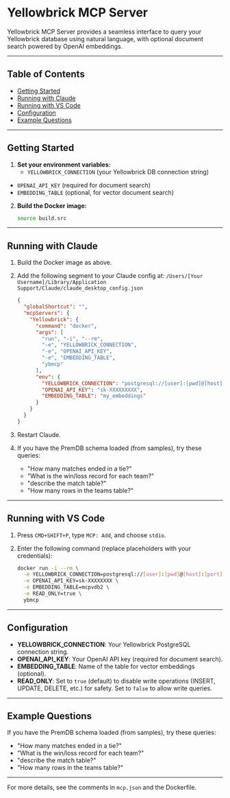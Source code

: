 
# Yellowbrick MCP Server

Yellowbrick MCP Server provides a seamless interface to query your Yellowbrick database using natural language, with optional document search powered by OpenAI embeddings.

---

## Table of Contents

- [Getting Started](#getting-started)
- [Running with Claude](#running-with-claude)
- [Running with VS Code](#running-with-vs-code)
- [Configuration](#configuration)
- [Example Questions](#example-questions)

---

## Getting Started

1. **Set your environment variables:**
   - `YELLOWBRICK_CONNECTION` (your Yellowbrick DB connection string)
  - `OPENAI_API_KEY` (required for document search)
   - `EMBEDDING_TABLE` (optional, for vector document search)

2. **Build the Docker image:**
   ```sh
   source build.src
   ```

---

## Running with Claude


1. Build the Docker image as above.
2. Add the following segment to your Claude config at:
   `/Users/[Your Username]/Library/Application Support/Claude/claude_desktop_config.json`

   ```json
   {
     "globalShortcut": "",
     "mcpServers": {
       "Yellowbrick": {
         "command": "docker",
         "args": [
           "run", "-i", "--rm",
           "-e", "YELLOWBRICK_CONNECTION",
           "-e", "OPENAI_API_KEY",
           "-e", "EMBEDDING_TABLE",
           "ybmcp"
         ],
         "env": {
           "YELLOWBRICK_CONNECTION": "postgresql://[user]:[pwd]@[host]:[port]/[dbname]",
           "OPENAI_API_KEY": "sk-XXXXXXXXX",
           "EMBEDDING_TABLE": "my_embeddings"
         }
       }
     }
   }
   ```

3. Restart Claude.
4. If you have the PremDB schema loaded (from samples), try these queries:
   - "How many matches ended in a tie?"
   - "What is the win/loss record for each team?"
   - "describe the match table?"
   - "How many rows in the teams table?"

---

## Running with VS Code

1. Press `CMD+SHIFT+P`, type `MCP: Add`, and choose `stdio`.
2. Enter the following command (replace placeholders with your credentials):

   ```sh
   docker run -i --rm \
     -e YELLOWBRICK_CONNECTION=postgresql://[user]:[pwd]@[host]:[port]/[dbname] \
     -e OPENAI_API_KEY=sk-XXXXXXXX \
     -e EMBEDDING_TABLE=mcpvdb2 \
     -e READ_ONLY=true \
     ybmcp
   ```

---

## Configuration

- **YELLOWBRICK_CONNECTION**: Your Yellowbrick PostgreSQL connection string.
- **OPENAI_API_KEY**: Your OpenAI API key (required for document search).
- **EMBEDDING_TABLE**: Name of the table for vector embeddings (optional).
- **READ_ONLY**: Set to `true` (default) to disable write operations (INSERT, UPDATE, DELETE, etc.) for safety. Set to `false` to allow write queries.

---

## Example Questions

If you have the PremDB schema loaded (from samples), try these queries:
   - "How many matches ended in a tie?"
   - "What is the win/loss record for each team?"
   - "describe the match table?"
   - "How many rows in the teams table?"


---

For more details, see the comments in `mcp.json` and the Dockerfile.

